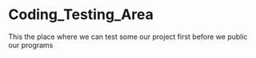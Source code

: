 # Coding_Testing_Area
This the place where we can test some our project first before we public our programs
